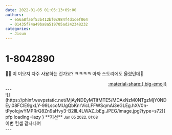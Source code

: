 ```yaml
---
date: 2022-01-05 01:05:13+09:00
authors:
  - e56a8fa6f53b412bf0c984f4d1cef064
  - 01435f74a49ba8a519705ad242348232
categories:
  - Jisun
---
```


# 1-8042890

<div class="post-container" markdown="1">
<div class="content-container md-sidebar__scrollwrap" markdown="1">

🌚🖤 이 이모지 자주 사용하는 건가요? ㅋㅋㅋㅋ 아까 스토리에도 올렸던데🧐

</div>
</div>

<div style="text-align: right;" markdown="1">
<a href="https://weverse.io/fromis9/fanpost/1-8042890" style="text-align: right;">:material-share:{.big-emoji}</a>
</div>
---

<div class="comments-container md-sidebar__scrollwrap" markdown="1">
<div class="comment" markdown="1">
<div class='id-container' markdown="1">
![](https://phinf.wevpstatic.net/MjAyNDEyMTlfMTE5/MDAxNzM0NTgzMjY0NDEy.08FClE9gxLY-99LscoMUgQbKnrVicLFFWSqmAi3eGLEg.hXV0n-tPyoIqjwYMPRrQ8Zn9aHvy3-B2llL4LWAZ_bEg.JPEG/image.jpg?type=s72){ pfp loading=lazy }
**<span class="artist">지선</span>** <small>Jan 05 2022, 01:08</small><br>
</div>
<div class='comment-body' markdown="1">
이번 컨셉 같자나여
</div>
</div>
</div>
---
